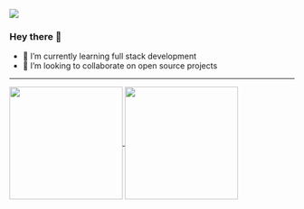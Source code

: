 ![](https://komarev.com/ghpvc/?username=rtallarr)

### Hey there 👋

<!--
**rodrigoTallar/rodrigoTallar** is a ✨ _special_ ✨ repository because its `README.md` (this file) appears on your GitHub profile.

Here are some ideas to get you started:

- 🔭 I’m currently working on ...
- 🌱 I’m currently learning ...
- 👯 I’m looking to collaborate on ...
- 🤔 I’m looking for help with ...
- 💬 Ask me about ...
- 📫 How to reach me: ...
- 😄 Pronouns: ...
- ⚡ Fun fact: ...
✨✨✨
-->

- 🌱 I’m currently learning full stack development
- 👯 I’m looking to collaborate on open source projects

<hr />

<a href="https://github.com/rtallarr">
  <img height=200 align="center" src="https://github-readme-stats.vercel.app/api?username=rtallarr&show_icons=true&rank_icon=github&theme=midnight-purple" />
</a>
<a href="https://github.com/rtallarr">
  <img height=200 align="center" src="https://github-readme-stats.vercel.app/api/top-langs?username=rtallarr&layout=compact&langs_count=8&card_width=400&theme=midnight-purple&exclude_repo=Deep-Learning,MineCraft" />
</a>
